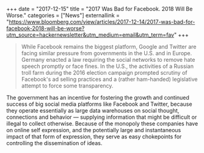 +++
date    = "2017-12-15"
title   = "2017 Was Bad for Facebook. 2018 Will Be Worse."
categories = ["News"]
externallink     = "https://www.bloomberg.com/view/articles/2017-12-14/2017-was-bad-for-facebook-2018-will-be-worse?utm_source=hackernewsletter&utm_medium=email&utm_term=fav"
+++

> While Facebook remains the biggest platform, Google and Twitter are facing similar pressure from governments in the U.S. and in Europe. Germany enacted a law requiring the social networks to remove hate speech promptly or face fines. In the U.S., the activities of a Russian troll farm during the 2016 election campaign prompted scrutiny of Facebook's ad selling practices and a (rather ham-handed) legislative attempt to force some transparency.

The government has an incentive for fostering the growth and continued success of big social media platforms like Facebook and Twitter, because they operate essentially as large data warehouses on social thought, connections and behavior — supplying information that might be difficult or illegal to collect otherwise. Because of the monopoly these companies have on online self expression, and the potentially large and instantaneous impact of that form of expression, they serve as easy chokepoints for controlling the dissemination of ideas.
